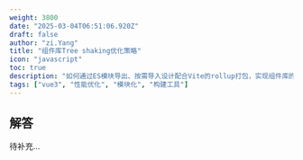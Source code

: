 ```yaml
---
weight: 3800
date: "2025-03-04T06:51:06.920Z"
draft: false
author: "zi.Yang"
title: "组件库Tree shaking优化策略"
icon: "javascript"
toc: true
description: "如何通过ES模块导出、按需导入设计配合Vite的rollup打包，实现组件库的Tree shaking效果？请给出按组件目录分包构建的具体配置示例。"
tags: ["vue3", "性能优化", "模块化", "构建工具"]
---
```


## 解答

待补充...
